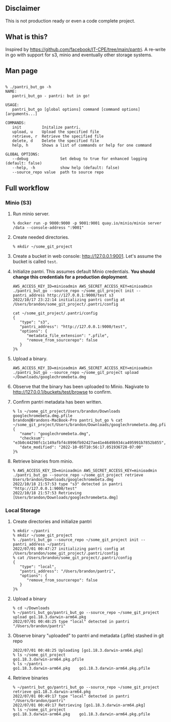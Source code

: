 ## **Disclaimer**

This is not production ready or even a code complete project. 

## What is this? 

Inspired by https://github.com/facebook/IT-CPE/tree/main/pantri. A re-write in go with support for s3, minio and eventually other storage systems. 

## Man page

```shell

% ./pantri_but_go -h
NAME:
   pantri_but_go - pantri: but in go!

USAGE:
   pantri_but_go [global options] command [command options] [arguments...]

COMMANDS:
   init         Initalize pantri.
   upload, u    Upload the specified file
   retrieve, r  Retrieve the specified file
   delete, d    Delete the specified file
   help, h      Shows a list of commands or help for one command

GLOBAL OPTIONS:
   --debug              Set debug to true for enhanced logging (default: false)
   --help, -h           show help (default: false)
   --source_repo value  path to source repo
```

## Full workflow

### Minio (S3)

1. Run minio server.
   ```shell
   % docker run -p 9000:9000 -p 9001:9001 quay.io/minio/minio server /data --console-address ":9001"
   ```

1. Create needed directories.
   ```shell
   % mkdir ~/some_git_project
   ```

1. Create a bucket in web console: http://127.0.0.1:9001. Let's assume the bucket is called `test`.

1. Initialize pantri. This assumes default Minio credentials. **You should change this credentials for a production deployment**.

   ```shell
   AWS_ACCESS_KEY_ID=minioadmin AWS_SECRET_ACCESS_KEY=minioadmin ./pantri_but_go --source_repo ~/some_git_project init --pantri_address http://127.0.0.1:9000/test s3
   2022/10/17 23:22:14 initializing pantri config at /Users/brandon/some_git_project/.pantri/config
   ```

   ```shell
   cat ~/some_git_project/.pantri/config 
   {
      "type": "s3",
      "pantri_address": "http://127.0.0.1:9000/test",
      "options": {
         "metadata_file_extension": ".pfile",
         "remove_from_sourcerepo": false
      }
   }%
   ```

1. Upload a binary.

   ```shell
   AWS_ACCESS_KEY_ID=minioadmin AWS_SECRET_ACCESS_KEY=minioadmin ./pantri_but_go --source_repo ~/some_git_project upload ~/Downloads/googlechromebeta.dmg
   ```

1. Observe that the binary has been uploaded to Minio. Nagivate to http://127.0.0.1/buckets/test/browse to confirm.

1. Confirm pantri metadata has been written.
   ```shell
   % ls ~/some_git_project/Users/brandon/Downloads                           
   googlechromebeta.dmg.pfile
   brandon@Brandons-MacBook-Pro pantri_but_go % cat ~/some_git_project/Users/brandon/Downloads/googlechromebeta.dmg.pfile
   {
      "name": "googlechromebeta.dmg",
      "checksum": "e3b0c44298fc1c149afbf4c8996fb92427ae41e4649b934ca495991b7852b855",
      "date_modified": "2022-10-05T10:56:17.051936728-07:00"
   }% 
   ```

1. Retrieve binaries from minio.

   ```shell
   % AWS_ACCESS_KEY_ID=minioadmin AWS_SECRET_ACCESS_KEY=minioadmin ./pantri_but_go --source_repo ~/some_git_project retrieve Users/brandon/Downloads/googlechromebeta.dmg
   2022/10/18 21:57:53 type "s3" detected in pantri "http://127.0.0.1:9000/test"
   2022/10/18 21:57:53 Retrieving [Users/brandon/Downloads/googlechromebeta.dmg]
   ```

### Local Storage

1. Create directories and initialize pantri
   ```shell
   % mkdir ~/pantri
   % mkdir ~/some_git_project
   % ./pantri_but_go --source_repo ~/some_git_project init --pantri_address ~/pantri
   2022/07/01 00:47:27 initializing pantri config at /Users/brandon/some_git_project/.pantri/config
   % cat /Users/brandon/some_git_project/.pantri/config
   {
      "type": "local",
      "pantri_address": "/Users/brandon/pantri",
      "options": {
         "remove_from_sourcerepo": false
      }
   }%
   ```
1. Upload a binary

   ```shell
   % cd ~/Downloads 
   % ~/pantri_but_go/pantri_but_go --source_repo ~/some_git_project upload go1.18.3.darwin-arm64.pkg          
   2022/07/01 00:48:25 type "local" detected in pantri "/Users/brandon/pantri"
   ```
1. Observe binary "uploaded" to pantri and metadata (.pfile) stashed in git repo

   ```shell
   2022/07/01 00:48:25 Uploading [go1.18.3.darwin-arm64.pkg]
   % ls ~/some_git_project 
   go1.18.3.darwin-arm64.pkg.pfile
   % ls ~/pantri
   go1.18.3.darwin-arm64.pkg	go1.18.3.darwin-arm64.pkg.pfile
   ```
1. Retrieve binaries

   ```shell
   % ~/pantri_but_go/pantri_but_go --source_repo ~/some_git_project retrieve go1.18.3.darwin-arm64.pkg
   2022/07/01 00:49:17 type "local" detected in pantri "/Users/brandon/pantri"
   2022/07/01 00:49:17 Retrieving [go1.18.3.darwin-arm64.pkg]
   % ls ~/some_git_project 
   go1.18.3.darwin-arm64.pkg	go1.18.3.darwin-arm64.pkg.pfile
   ```
